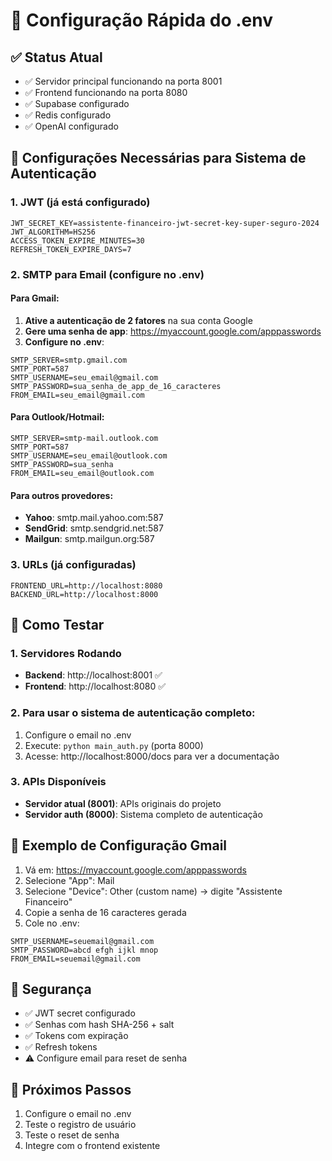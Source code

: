 # 🔧 Configuração Rápida do .env

## ✅ Status Atual
- ✅ Servidor principal funcionando na porta 8001
- ✅ Frontend funcionando na porta 8080
- ✅ Supabase configurado
- ✅ Redis configurado
- ✅ OpenAI configurado

## 🔑 Configurações Necessárias para Sistema de Autenticação

### 1. JWT (já está configurado)
```env
JWT_SECRET_KEY=assistente-financeiro-jwt-secret-key-super-seguro-2024
JWT_ALGORITHM=HS256
ACCESS_TOKEN_EXPIRE_MINUTES=30
REFRESH_TOKEN_EXPIRE_DAYS=7
```

### 2. SMTP para Email (configure no .env)

#### Para Gmail:
1. **Ative a autenticação de 2 fatores** na sua conta Google
2. **Gere uma senha de app**: https://myaccount.google.com/apppasswords
3. **Configure no .env**:
```env
SMTP_SERVER=smtp.gmail.com
SMTP_PORT=587
SMTP_USERNAME=seu_email@gmail.com
SMTP_PASSWORD=sua_senha_de_app_de_16_caracteres
FROM_EMAIL=seu_email@gmail.com
```

#### Para Outlook/Hotmail:
```env
SMTP_SERVER=smtp-mail.outlook.com
SMTP_PORT=587
SMTP_USERNAME=seu_email@outlook.com
SMTP_PASSWORD=sua_senha
FROM_EMAIL=seu_email@outlook.com
```

#### Para outros provedores:
- **Yahoo**: smtp.mail.yahoo.com:587
- **SendGrid**: smtp.sendgrid.net:587
- **Mailgun**: smtp.mailgun.org:587

### 3. URLs (já configuradas)
```env
FRONTEND_URL=http://localhost:8080
BACKEND_URL=http://localhost:8000
```

## 🚀 Como Testar

### 1. Servidores Rodando
- **Backend**: http://localhost:8001 ✅
- **Frontend**: http://localhost:8080 ✅

### 2. Para usar o sistema de autenticação completo:
1. Configure o email no .env
2. Execute: `python main_auth.py` (porta 8000)
3. Acesse: http://localhost:8000/docs para ver a documentação

### 3. APIs Disponíveis
- **Servidor atual (8001)**: APIs originais do projeto
- **Servidor auth (8000)**: Sistema completo de autenticação

## 📧 Exemplo de Configuração Gmail

1. Vá em: https://myaccount.google.com/apppasswords
2. Selecione "App": Mail
3. Selecione "Device": Other (custom name) → digite "Assistente Financeiro"
4. Copie a senha de 16 caracteres gerada
5. Cole no .env:

```env
SMTP_USERNAME=seuemail@gmail.com
SMTP_PASSWORD=abcd efgh ijkl mnop
FROM_EMAIL=seuemail@gmail.com
```

## 🔐 Segurança
- ✅ JWT secret configurado
- ✅ Senhas com hash SHA-256 + salt
- ✅ Tokens com expiração
- ✅ Refresh tokens
- ⚠️ Configure email para reset de senha

## 🎯 Próximos Passos
1. Configure o email no .env
2. Teste o registro de usuário
3. Teste o reset de senha
4. Integre com o frontend existente